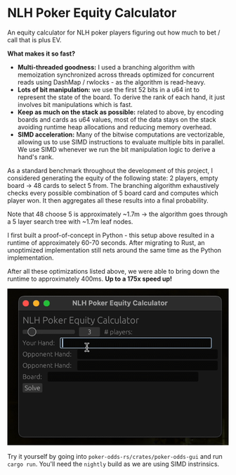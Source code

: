 # NLH Poker Equity Calculator
An equity calculator for NLH poker players figuring out how much to bet / call that is plus EV.

**What makes it so fast?**
- **Multi-threaded goodness:** I used a branching algorithm with memoization synchronized across threads optimized for concurrent reads using DashMap / rwlocks - as the algorithm is read-heavy.
- **Lots of bit manipulation:** we use the first 52 bits in a u64 int to represent the state of the board. To derive the rank of each hand, it just involves bit manipulations which is fast.
- **Keep as much on the stack as possible:** related to above, by encoding boards and cards as u64 values, most of the data stays on the stack avoiding runtime heap allocations and reducing memory overhead.
- **SIMD acceleration:** Many of the bitwise computations are vectorizable, allowing us to use SIMD instructions to evaluate multiple bits in parallel. We use SIMD whenever we run the bit manipulation logic to derive a hand's rank.

As a standard benchmark throughout the development of this project, I considered generating the equity of the following state: 2 players, empty board -> 48 cards to select 5 from. The branching algorithm exhaustively checks every possible combination of 5 board card and computes which player won. It then aggregates all these results into a final probability.

Note that 48 choose 5 is approximately ~1.7m -> the algorithm goes through a 5 layer search tree with ~1.7m leaf nodes.

I first built a proof-of-concept in Python - this setup above resulted in a runtime of approximately 60-70 seconds. After migrating to Rust, an unoptimized implementation still nets around the same time as the Python implementation.

After all these optimizations listed above, we were able to bring down the runtime to approximately 400ms. **Up to a 175x speed up!**

![](https://github.com/sunjesse/poker-odds/blob/main/demo/demo.gif)

Try it yourself by going into `poker-odds-rs/crates/poker-odds-gui` and run `cargo run`. You'll need the `nightly` build as we are using SIMD instrinsics.
